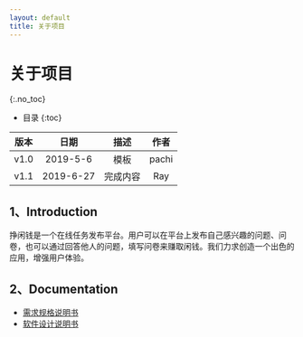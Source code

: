 ```yaml
---
layout: default
title: 关于项目
---
```


# 关于项目
{:.no_toc}

* 目录
{:toc}

| 版本 |   日期    |   描述   | 作者  |
| :--: | :-------: | :------: | :---: |
| v1.0 | 2019-5-6  |   模板   | pachi |
| v1.1 | 2019-6-27 | 完成内容 |  Ray  |

## 1、Introduction

挣闲钱是一个在线任务发布平台。用户可以在平台上发布自己感兴趣的问题、问卷，也可以通过回答他人的问题，填写问卷来赚取闲钱。我们力求创造一个出色的应用，增强用户体验。

## 2、Documentation

* [需求规格说明书](software-requirement.md)
* [软件设计说明书](software-design.md)
